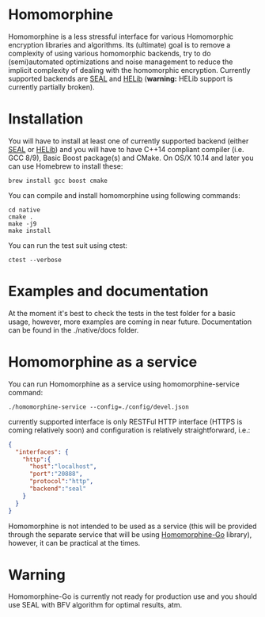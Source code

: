# Homomorphine

Homomorphine is a less stressful interface for various Homomorphic encryption libraries and algorithms. Its (ultimate) goal is to remove a complexity of using various homomorphic backends, try to do (semi)automated optimizations and noise management to reduce the implicit complexity of dealing with the homomorphic encryption. Currently supported backends are [SEAL](https://github.com/microsoft/SEAL) and [HELib](https://github.com/homenc/HElib) (**warning:** HELib support is currently partially broken).

# Installation

You will have to install at least one of currently supported backend (either [SEAL](https://github.com/microsoft/SEAL) or [HELib](https://github.com/homenc/HElib)) and you will have to have C++14 compliant compiler (i.e. GCC 8/9), Basic Boost package(s) and CMake. On OS/X 10.14 and later you can use Homebrew to install these:

```shell
brew install gcc boost cmake
```

You can compile and install homomorphine using following commands:

```shell
cd native
cmake .
make -j9
make install
```

You can run the test suit using ctest:

```
ctest --verbose
```

# Examples and documentation

At the moment it's best to check the tests in the test folder for a basic usage, however, more examples are coming in near future. Documentation can be found in the ./native/docs folder.

# Homomorphine as a service

You can run Homomorphine as a service using homomorphine-service command:

```shell
./homomorphine-service --config=./config/devel.json
```

currently supported interface is only RESTFul HTTP interface (HTTPS is coming relatively soon) and configuration is relatively straightforward, i.e.:

```json
{
  "interfaces": {
    "http":{
      "host":"localhost",
      "port":"20888",
      "protocol":"http",
      "backend":"seal"
    }
  }
}
```

Homomorphine is not intended to be used as a service (this will be provided through the separate service that will be using [Homomorphine-Go](https://github.com/caboom/homomorphine-go) library), however, it can be practical at the times.

# Warning 

Homomorphine-Go is currently not ready for production use and you should use SEAL with BFV algorithm for optimal results, atm.
